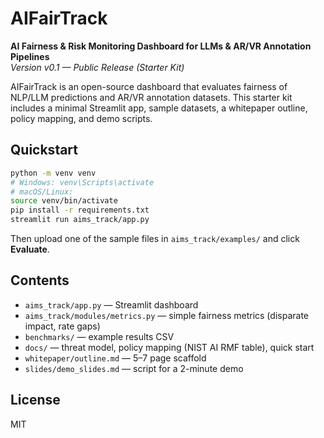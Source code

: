 # AIFairTrack

**AI Fairness & Risk Monitoring Dashboard for LLMs & AR/VR Annotation Pipelines**  
*Version v0.1 — Public Release (Starter Kit)*

AIFairTrack is an open-source dashboard that evaluates fairness of NLP/LLM predictions and AR/VR annotation datasets. 
This starter kit includes a minimal Streamlit app, sample datasets, a whitepaper outline, policy mapping, and demo scripts.

## Quickstart
```bash
python -m venv venv
# Windows: venv\Scripts\activate
# macOS/Linux:
source venv/bin/activate
pip install -r requirements.txt
streamlit run aims_track/app.py
```
Then upload one of the sample files in `aims_track/examples/` and click **Evaluate**.

## Contents
- `aims_track/app.py` — Streamlit dashboard
- `aims_track/modules/metrics.py` — simple fairness metrics (disparate impact, rate gaps)
- `benchmarks/` — example results CSV
- `docs/` — threat model, policy mapping (NIST AI RMF table), quick start
- `whitepaper/outline.md` — 5–7 page scaffold
- `slides/demo_slides.md` — script for a 2-minute demo

## License
MIT
